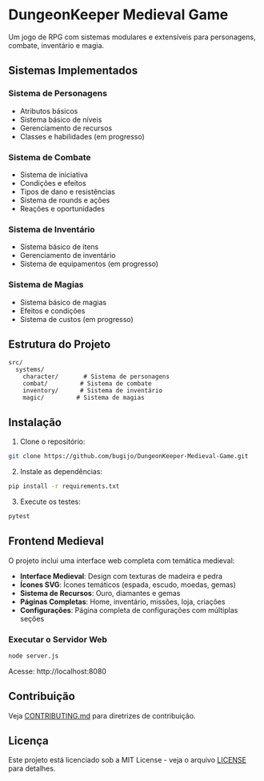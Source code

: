 # DungeonKeeper Medieval Game

Um jogo de RPG com sistemas modulares e extensíveis para personagens, combate, inventário e magia.

## Sistemas Implementados

### Sistema de Personagens
- Atributos básicos
- Sistema básico de níveis
- Gerenciamento de recursos
- Classes e habilidades (em progresso)

### Sistema de Combate
- Sistema de iniciativa
- Condições e efeitos
- Tipos de dano e resistências
- Sistema de rounds e ações
- Reações e oportunidades

### Sistema de Inventário
- Sistema básico de itens
- Gerenciamento de inventário
- Sistema de equipamentos (em progresso)

### Sistema de Magias
- Sistema básico de magias
- Efeitos e condições
- Sistema de custos (em progresso)

## Estrutura do Projeto

```
src/
  systems/
    character/       # Sistema de personagens
    combat/         # Sistema de combate
    inventory/      # Sistema de inventário
    magic/         # Sistema de magias
```

## Instalação

1. Clone o repositório:
```bash
git clone https://github.com/bugijo/DungeonKeeper-Medieval-Game.git
```

2. Instale as dependências:
```bash
pip install -r requirements.txt
```

3. Execute os testes:
```bash
pytest
```

## Frontend Medieval

O projeto inclui uma interface web completa com temática medieval:

- **Interface Medieval**: Design com texturas de madeira e pedra
- **Ícones SVG**: Ícones temáticos (espada, escudo, moedas, gemas)
- **Sistema de Recursos**: Ouro, diamantes e gemas
- **Páginas Completas**: Home, inventário, missões, loja, criações
- **Configurações**: Página completa de configurações com múltiplas seções

### Executar o Servidor Web

```bash
node server.js
```

Acesse: http://localhost:8080

## Contribuição

Veja [CONTRIBUTING.md](CONTRIBUTING.md) para diretrizes de contribuição.

## Licença

Este projeto está licenciado sob a MIT License - veja o arquivo [LICENSE](LICENSE) para detalhes.